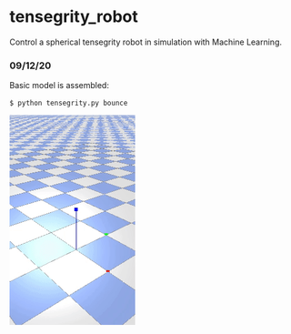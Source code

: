 # tensegrity_robot
Control a spherical tensegrity robot in simulation with Machine Learning.

### 09/12/20

Basic model is assembled:

```commandline
$ python tensegrity.py bounce
```

![alt-text-2](media/tensegrity_bounce.gif)

